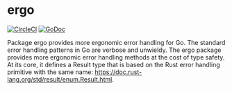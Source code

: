 # ergo

[![CircleCI](https://circleci.com/gh/aludvik/ergo.svg?style=svg)](https://circleci.com/gh/aludvik/ergo) [![GoDoc](https://godoc.org/github.com/aludvik/ergo?status.svg)](https://godoc.org/github.com/aludvik/ergo)

Package ergo provides more ergonomic error handling for Go. The standard error
handling patterns in Go are verbose and unwieldy. The ergo package provides
more ergonomic error handling methods at the cost of type safety. At its core,
it defines a Result type that is based on the Rust error handling primitive
with the same name: https://doc.rust-lang.org/std/result/enum.Result.html.
